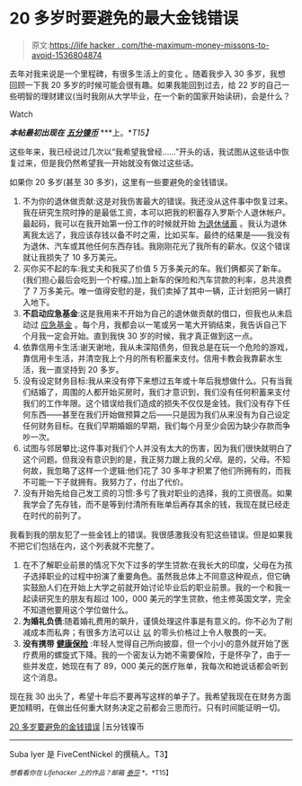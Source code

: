 # 20 多岁时要避免的最大金钱错误

> 原文:[https://life hacker . com/the-maximum-money-missons-to-avoid-1536804874](https://lifehacker.com/the-biggest-money-mistakes-to-avoid-in-your-20s-1536804874)

去年对我来说是一个里程碑，有很多生活上的变化 。随着我步入 30 多岁，我想回顾一下我 20 多岁的时候可能会很有趣。如果我能回到过去，给 22 岁的自己一些明智的理财建议(当时我刚从大学毕业，在一个新的国家开始读研)，会是什么？

Watch

***本帖最初出现在*** [***五分镍币***](http://www.fivecentnickel.com/2014/02/24/money-mistakes-to-avoid-in-your-20s/?WT.qs_osrc=HAC) ***上。**T15】*

这些年来，我已经说过几次以“我希望我曾经……”开头的话，我试图从这些话中恢复过来，但是我仍然希望我一开始就没有做过这些话。

如果你 20 多岁(甚至 30 多岁)，这里有一些要避免的金钱错误。

1.  不为你的退休做贡献:这是对我伤害最大的错误。我还没从这件事中恢复过来。我在研究生院时挣的是最低工资，本可以把我的积蓄存入罗斯个人退休帐户。最起码，我可以在我开始第一份工作的时候就开始 [为退休储蓄](http://www.fivecentnickel.com/2012/11/19/401k-with-no-match-should-you-contribute/) 。我认为退休离我太远了，我应该存钱以备不时之需，比如买车。最终的结果是——我没有为退休、汽车或其他任何东西存钱。我刚刚花光了我所有的薪水。仅这个错误就让我损失了 10 多万美元。
2.  买你买不起的车:我丈夫和我买了价值 5 万多美元的车。我们俩都买了新车。(我们担心最后会吃到一个柠檬。)加上新车的保险和汽车贷款的利率，总共浪费了 7 万多美元。唯一值得安慰的是，我们卖掉了其中一辆，正计划把另一辆打入地下。
3.  **不启动应急基金**:这是我用来不开始为自己的退休做贡献的借口，但我也从未启动过 [应急基金](http://www.fivecentnickel.com/2008/04/14/how-to-build-an-emergency-fund/) 。每个月，我都会以一笔或另一笔大开销结束，我告诉自己下个月我一定会开始。直到我快 30 岁的时候，我才真正做到这一点。
4.  依靠信用卡生活:谢天谢地，我从未深陷债务，但我总是在玩一个危险的游戏，靠信用卡生活，并清空我上个月的所有积蓄来支付。信用卡教会我靠薪水生活，我一直坚持到 20 多岁。
5.  没有设定财务目标:我从来没有停下来想过五年或十年后我想做什么。只有当我们结婚了，周围的人都开始买房时，我们才意识到，我们没有任何积蓄来支付我们的工作年限。这个错误给我们造成的损失不仅仅是金钱。我们没有存下任何东西——甚至在我们开始做预算之后——只是因为我们从来没有为自己设定任何财务目标。在我们早期婚姻的早期，我们每个月至少会因为缺少存款而争吵一次。
6.  试图与邻居攀比:这件事对我们个人并没有太大的伤害，因为我们很快就明白了这个问题。但我没有意识到的是，我正努力跟上我的*父母*。是的，父母。不知何故，我忽略了这样一个逻辑:他们花了 30 多年才积累了他们所拥有的，而我不可能一下子就拥有。我努力了，付出了代价。
7.  没有开始先给自己发工资的习惯:多亏了我对职业的选择，我的工资很高。如果我学会了先存钱，而不是等到付清所有账单后再存其余的钱，我现在就已经走在时代的前列了。

我看到我的朋友犯了一些金钱上的错误。我很感激我没有犯这些错误。但是如果我不把它们包括在内，这个列表就不完整了。

1.  在不了解职业前景的情况下欠下过多的学生贷款:在我长大的印度，父母在为孩子选择职业的过程中扮演了重要角色。虽然我总体上不同意这种观点，但它确实鼓励人们在开始上大学之前就开始讨论毕业后的职业前景。我的一个和我一起读研究生的朋友有超过 100，000 美元的学生贷款，他主修英国文学，完全不知道他要用这个学位做什么。
2.  **为婚礼负债**:随着婚礼费用的飙升，谨慎处理这件事是有意义的。你不必为了削减成本而私奔；有很多方法可以让 [以](http://www.fivecentnickel.com/2010/04/20/planning-your-dream-wedding-on-a-budget/) 的零头价格过上令人敬畏的一天。
3.  **没有携带** [**健康保险**](http://www.fivecentnickel.com/2009/03/18/how-to-save-money-health-insurance-healthcare-gpt/) :年轻人觉得自己所向披靡，但一个小小的意外就开始了医疗费用的螺旋式下降。我的一个密友认为她不需要保险，于是怀孕了，由于一些并发症，她现在有了 89，000 美元的医疗账单，我每次和她说话都会听到这个消息。

现在我 30 出头了，希望十年后不要再写这样的单子了。我希望我现在在财务方面更加精明，在做出任何重大财务决定之前都会三思而行。只有时间能证明一切。

[20 多岁要避免的金钱错误](http://www.fivecentnickel.com/2014/02/24/money-mistakes-to-avoid-in-your-20s/?WT.qs_osrc=HAC) |五分钱镍币

* * *

Suba Iyer 是 FiveCentNickel 的撰稿人。T3】

<small>*想看看你在 Lifehacker 上的作品？邮箱*</small> [<small>*泰莎*</small>](https://mail.google.com/mail/?view=cm&fs=1&tf=1&to=tessa@lifehacker.com) <small>*。*T15】</small>